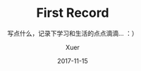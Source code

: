 ---
layout:     post
title:      "First Record"
subtitle:   "写点什么，记录下学习和生活的点点滴滴... ：）"
date:       2017-11-15
author:     "Xuer"
header-img: "img/post-bg-first-record.jpg"
tags:
    - 随心录
comments: true
---